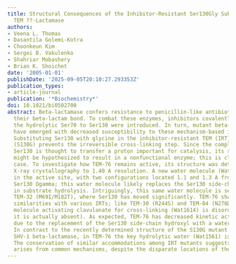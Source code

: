 ```yaml
---
title: Structural Consequences of the Inhibitor-Resistant Ser130Gly Substitution in
  TEM ??-Lactamase
authors:
- Veena L. Thomas
- Dasantila Golemi-Kotra
- Choonkeun Kim
- Sergei B. Vakulenko
- Shahriar Mobashery
- Brian K. Shoichet
date: '2005-01-01'
publishDate: '2025-09-05T20:10:27.293353Z'
publication_types:
- article-journal
publication: '*Biochemistry*'
doi: 10.1021/bi0502700
abstract: Beta-lactamase confers resistance to penicillin-like antibiotics by hydrolyzing
  their beta-lactam bond. To combat these enzymes, inhibitors covalently cross-linking
  the hydrolytic Ser70 to Ser130 were introduced. In turn, mutant beta-lactamases
  have emerged with decreased susceptibility to these mechanism-based inhibitors.
  Substituting Ser130 with glycine in the inhibitor-resistant TEM (IRT) mutant TEM-76
  (S130G) prevents the irreversible cross-linking step. Since the completely conserved
  Ser130 is thought to transfer a proton important for catalysis, its substitution
  might be hypothesized to result in a nonfunctional enzyme; this is clearly not the
  case. To investigate how TEM-76 remains active, its structure was determined by
  X-ray crystallography to 1.40 A resolution. A new water molecule (Wat1023) is observed
  in the active site, with two configurations located 1.1 and 1.3 A from the missing
  Ser130 Ogamma; this water molecule likely replaces the Ser130 side-chain hydroxyl
  in substrate hydrolysis. Intriguingly, this same water molecule is seen in the IRT
  TEM-32 (M69I/M182T), where Ser130 has moved significantly. TEM-76 shares other structural
  similarities with various IRTs; like TEM-30 (R244S) and TEM-84 (N276D), the water
  molecule activating clavulanate for cross-linking (Wat1614) is disordered (in TEM-30
  it is actually absent). As expected, TEM-76 has decreased kinetic activity, likely
  due to the replacement of the Ser130 side-chain hydroxyl with a water molecule.
  In contrast to the recently determined structure of the S130G mutant in the related
  SHV-1 beta-lactamase, in TEM-76 the key hydrolytic water (Wat1561) is still present.
  The conservation of similar accommodations among IRT mutants suggests that resistance
  arises from common mechanisms, despite the disparate locations of the various substitutions
---
```

